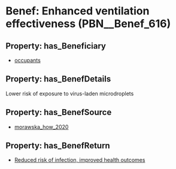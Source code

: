 # Benef: __Enhanced ventilation effectiveness__ (PBN__Benef_616)

## Property: has_Beneficiary

* [occupants](../Stakeholder/PBN__Stakeholder_92)

## Property: has_BenefDetails

Lower risk of exposure to virus-laden microdroplets

## Property: has_BenefSource

* [morawska_how_2020](../Article/PBN__Article_121)

## Property: has_BenefReturn

* [Reduced risk of infection, improved health outcomes](../BenefReturn/PBN__BenefReturn_658)

